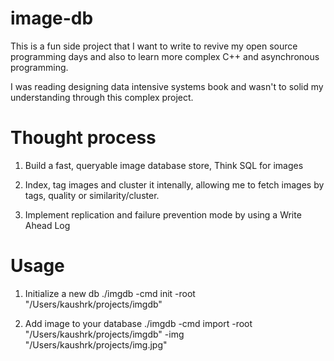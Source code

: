# image-db

This is a fun side project that I want to write to revive my open source programming days and also to learn more complex C++ and asynchronous programming.

I was reading designing data intensive systems book and wasn't to solid my understanding through this complex project.

# Thought process

1) Build a fast, queryable image database store, Think SQL for images

2) Index, tag images and cluster it intenally, allowing me to fetch images by tags, quality or similarity/cluster.

3) Implement replication and failure prevention mode by using a Write Ahead Log

# Usage

1) Initialize a new db
./imgdb -cmd init -root "/Users/kaushrk/projects/imgdb"

2) Add image to your database
./imgdb -cmd import -root "/Users/kaushrk/projects/imgdb" -img "/Users/kaushrk/projects/img.jpg"
